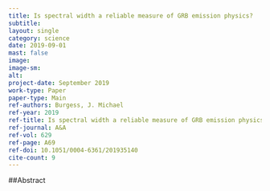 ```yaml
---
title: Is spectral width a reliable measure of GRB emission physics?
subtitle: 
layout: single
category: science
date: 2019-09-01
mast: false
image: 
image-sm: 
alt: 
project-date: September 2019
work-type: Paper
paper-type: Main
ref-authors: Burgess, J. Michael
ref-year: 2019
ref-title: Is spectral width a reliable measure of GRB emission physics?
ref-journal: A&A
ref-vol: 629
ref-page: A69
ref-doi: 10.1051/0004-6361/201935140
cite-count: 9
---
```



##Abstract
